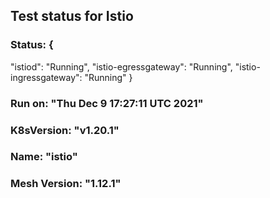  
  ## Test status for Istio
  ### Status: {
  "istiod": "Running",
  "istio-egressgateway": "Running",
  "istio-ingressgateway": "Running"
}
  ### Run on: "Thu Dec 9 17:27:11 UTC 2021"
  ### K8sVersion: "v1.20.1"
  ### Name: "istio"
  ### Mesh Version: "1.12.1"

